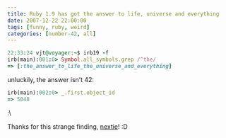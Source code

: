 ```yaml
---
title: Ruby 1.9 has got the answer to life, universe and everything
date: 2007-12-22 22:00:00
tags: [funny, ruby, weird]
categories: [number-42, all]
---
```


```ruby
22:33:24 vjt@voyager:~$ irb19 -f
irb(main):001:0> Symbol.all_symbols.grep /^the/
=> [:the_answer_to_life_the_universe_and_everything]
```

unluckily, the answer isn’t 42:

```ruby
irb(main):002:0> _.first.object_id
=> 5048
```

:\

Thanks for this strange finding, [nextie](https://deref.blogspot.com)! :D
